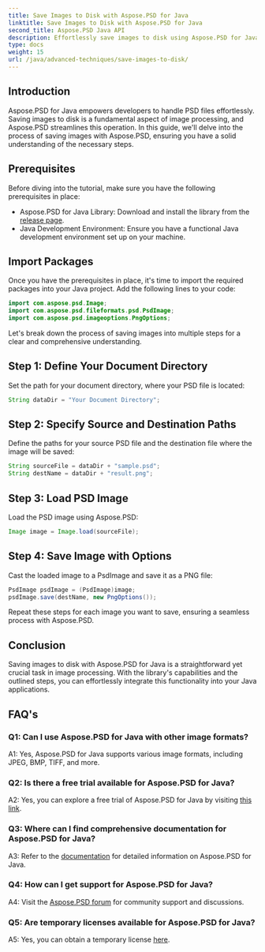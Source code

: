 ```yaml
---
title: Save Images to Disk with Aspose.PSD for Java
linktitle: Save Images to Disk with Aspose.PSD for Java
second_title: Aspose.PSD Java API
description: Effortlessly save images to disk using Aspose.PSD for Java. A powerful Java library for PSD file manipulation.
type: docs
weight: 15
url: /java/advanced-techniques/save-images-to-disk/
---
```

## Introduction

Aspose.PSD for Java empowers developers to handle PSD files effortlessly. Saving images to disk is a fundamental aspect of image processing, and Aspose.PSD streamlines this operation. In this guide, we'll delve into the process of saving images with Aspose.PSD, ensuring you have a solid understanding of the necessary steps.

## Prerequisites

Before diving into the tutorial, make sure you have the following prerequisites in place:

- Aspose.PSD for Java Library: Download and install the library from the [release page](https://releases.aspose.com/psd/java/).
- Java Development Environment: Ensure you have a functional Java development environment set up on your machine.

## Import Packages

Once you have the prerequisites in place, it's time to import the required packages into your Java project. Add the following lines to your code:

```java
import com.aspose.psd.Image;
import com.aspose.psd.fileformats.psd.PsdImage;
import com.aspose.psd.imageoptions.PngOptions;
```

Let's break down the process of saving images into multiple steps for a clear and comprehensive understanding.

## Step 1: Define Your Document Directory

Set the path for your document directory, where your PSD file is located:

```java
String dataDir = "Your Document Directory";
```

## Step 2: Specify Source and Destination Paths

Define the paths for your source PSD file and the destination file where the image will be saved:

```java
String sourceFile = dataDir + "sample.psd";
String destName = dataDir + "result.png";
```

## Step 3: Load PSD Image

Load the PSD image using Aspose.PSD:

```java
Image image = Image.load(sourceFile);
```

## Step 4: Save Image with Options

Cast the loaded image to a PsdImage and save it as a PNG file:

```java
PsdImage psdImage = (PsdImage)image;
psdImage.save(destName, new PngOptions());
```

Repeat these steps for each image you want to save, ensuring a seamless process with Aspose.PSD.

## Conclusion

Saving images to disk with Aspose.PSD for Java is a straightforward yet crucial task in image processing. With the library's capabilities and the outlined steps, you can effortlessly integrate this functionality into your Java applications.

## FAQ's

### Q1: Can I use Aspose.PSD for Java with other image formats?

A1: Yes, Aspose.PSD for Java supports various image formats, including JPEG, BMP, TIFF, and more.

### Q2: Is there a free trial available for Aspose.PSD for Java?

A2: Yes, you can explore a free trial of Aspose.PSD for Java by visiting [this link](https://releases.aspose.com/).

### Q3: Where can I find comprehensive documentation for Aspose.PSD for Java?

A3: Refer to the [documentation](https://reference.aspose.com/psd/java/) for detailed information on Aspose.PSD for Java.

### Q4: How can I get support for Aspose.PSD for Java?

A4: Visit the [Aspose.PSD forum](https://forum.aspose.com/c/psd/34) for community support and discussions.

### Q5: Are temporary licenses available for Aspose.PSD for Java?

A5: Yes, you can obtain a temporary license [here](https://purchase.aspose.com/temporary-license/).
